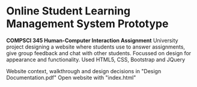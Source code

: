 # Online Student Learning Management System Prototype
**COMPSCI 345 Human-Computer Interaction Assignment**
University project designing a website where students use to answer assignments, give group feedback
and chat with other students. Focussed on design for appearance and functionality. Used HTML5, CSS,
Bootstrap and JQuery

Website context, walkthrough and design decisions in "Design Documentation.pdf"
Open website with "index.html"
